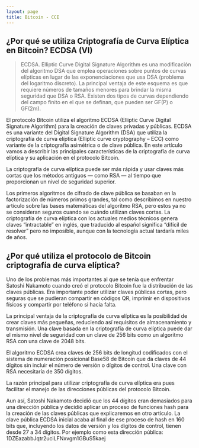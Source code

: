 ```yaml
---
layout: page
title: Bitcoin - CCE
---
```


## ¿Por qué se utiliza Criptografía de Curva Elíptica en Bitcoin? ECDSA (VI)

> ECDSA. Elliptic Curve Digital Signature Algorithm es una modificación del algoritmo DSA que emplea operaciones sobre puntos de curvas elípticas en lugar de las exponenciaciones que usa DSA (problema del logaritmo discreto). La principal ventaja de este esquema es que requiere números de tamaños menores para brindar la misma seguridad que DSA o RSA. Existen dos tipos de curvas dependiendo del campo finito en el que se definan, que pueden ser GF(P) o GF(2m).

El protocolo Bitcoin utiliza el algoritmo ECDSA (Elliptic Curve Digital Signature Algorithm) para la creación de claves privadas y públicas. ECDSA es una variante del Digital Signature Algorithm (DSA) que utiliza la criptografía de curva elíptica (Elliptic curve cryptography – ECC) como variante de la criptografía asimétrica o de clave pública. En este artículo vamos a describir las principales características de la criptografía de curva elíptica y su aplicación en el protocolo Bitcoin.

La criptografía de curva elíptica puede ser más rápida y usar claves más cortas que los métodos antiguos — como RSA — al tiempo que proporcionan un nivel de seguridad superior.

Los primeros algoritmos de cifrado de clave pública se basaban en la factorización de números primos grandes, tal como describimos en nuestro artículo sobre las bases matemáticas del algoritmo RSA, pero estos ya no se consideran seguros cuando se cuándo utilizan claves cortas. La criptografía de curva elíptica con los actuales medios técnicos genera claves “intractable” en inglés, que traducido al español significa “difícil de resolver” pero no imposible, aunque con la tecnología actual tardaría miles de años.

## ¿Por qué utiliza el protocolo de Bitcoin criptografía de curva elíptica?

Uno de los problemas más importantes al que se tenía que enfrentar Satoshi Nakamoto cuando creó el protocolo Bitcoin fue la distribución de las claves públicas. Era importante poder utilizar claves públicas cortas, pero seguras que se pudieran compartir en códigos QR, imprimir en dispositivos físicos y compartir por teléfono si hacía falta.

La principal ventaja de la criptografía de curva elíptica es la posibilidad de crear claves más pequeñas, reduciendo así requisitos de almacenamiento y transmisión. Una clave basada en la criptografía de curva elíptica puede dar el mismo nivel de seguridad con un clave de 256 bits como un algoritmo RSA con una clave de 2048 bits.

El algoritmo ECDSA crea claves de 256 bits de longitud codificados con el sistema de numeración posicional Base58 de Bitcoin que da claves de 44 dígitos sin incluir el número de versión o dígitos de control. Una clave con RSA necesitaría de 350 dígitos.

La razón principal para utilizar criptografía de curva elíptica era pues facilitar el manejo de las direcciones públicas del protocolo Bitcoin.

Aun así, Satoshi Nakamoto decidió que los 44 dígitos eran demasiados para una dirección pública y decidió aplicar un proceso de funciones hash para la creación de las claves públicas que explicaremos en otro artículo. La clave pública ECDSA inicial acaba al final de ese proceso de hash en 160 bits que, incluyendo los datos de versión y los dígitos de control, tienen desde 27 a 34 dígitos. Por ejemplo como esta dirección pública: 1DZEazabbJqtr2uciLFNxvgm1GBuS5kaej
